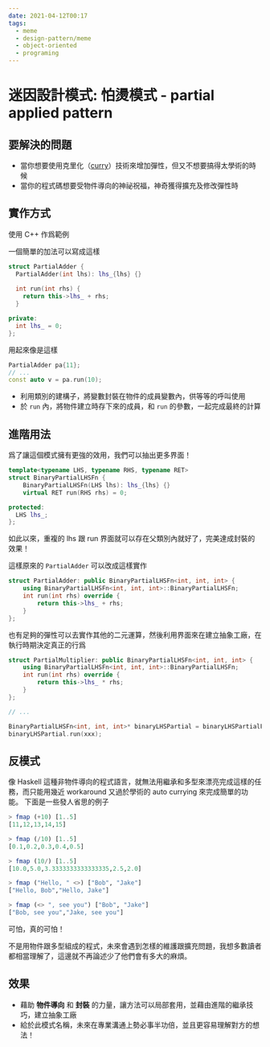 ```yaml
---
date: 2021-04-12T00:17
tags:
  - meme
  - design-pattern/meme
  - object-oriented
  - programing
---
```


# 迷因設計模式: 怕燙模式 - partial applied pattern

## 要解決的問題

- 當你想要使用克里化（[curry]）技術來增加彈性，但又不想要搞得太學術的時候
- 當你的程式碼想要受物件導向的神祕祝福，神奇獲得擴充及修改彈性時

## 實作方式

使用 C++ 作爲範例

一個簡單的加法可以寫成這樣

```cpp
struct PartialAdder {
  PartialAdder(int lhs): lhs_{lhs} {}
  
  int run(int rhs) {
    return this->lhs_ + rhs;
  }

private:
  int lhs_ = 0;
};
```

用起來像是這樣

```cpp
PartialAdder pa{11};
// ...
const auto v = pa.run(10);
```

- 利用類別的建構子，將變數封裝在物件的成員變數內，供等等的呼叫使用
- 於 `run` 內，將物件建立時存下來的成員，和 `run` 的參數，一起完成最終的計算

## 進階用法

爲了讓這個模式擁有更強的效用，我們可以抽出更多界面！

```cpp
template<typename LHS, typename RHS, typename RET>
struct BinaryPartialLHSFn {
    BinaryPartialLHSFn(LHS lhs): lhs_{lhs} {}
    virtual RET run(RHS rhs) = 0;

protected:
  LHS lhs_;
};
```

如此以來，重複的 lhs 跟 run 界面就可以存在父類別內就好了，完美達成封裝的效果！

這樣原來的 `PartialAdder` 可以改成這樣實作

```cpp
struct PartialAdder: public BinaryPartialLHSFn<int, int, int> {
    using BinaryPartialLHSFn<int, int, int>::BinaryPartialLHSFn;
    int run(int rhs) override {
        return this->lhs_ + rhs;
    }
};
```

也有足夠的彈性可以去實作其他的二元運算，然後利用界面來在建立抽象工廠，在執行時期決定真正的行爲

```cpp
struct PartialMultiplier: public BinaryPartialLHSFn<int, int, int> {
    using BinaryPartialLHSFn<int, int, int>::BinaryPartialLHSFn;
    int run(int rhs) override {
        return this->lhs_ * rhs;
    }
};

// ...

BinaryPartialLHSFn<int, int, int>* binaryLHSPartial = binaryLHSPartialFnFactory(...);
binaryLHSPartial.run(xxx);
```

## 反模式

像 Haskell 這種非物件導向的程式語言，就無法用繼承和多型來漂亮完成這樣的任務，而只能用幾近 workaround 又過於學術的 auto currying 來完成簡單的功能。
下面是一些發人省思的例子

```haskell
> fmap (+10) [1..5]
[11,12,13,14,15]

> fmap (/10) [1..5]
[0.1,0.2,0.3,0.4,0.5]

> fmap (10/) [1..5]
[10.0,5.0,3.3333333333333335,2.5,2.0]

> fmap ("Hello, " <>) ["Bob", "Jake"]
["Hello, Bob","Hello, Jake"]

> fmap (<> ", see you") ["Bob", "Jake"]
["Bob, see you","Jake, see you"]
```

可怕，真的可怕！

不是用物件跟多型組成的程式，未來會遇到怎樣的維護跟擴充問題，我想多數讀者都相當理解了，這邊就不再論述少了他們會有多大的麻煩。

## 效果

- 藉助 **物件導向** 和 **封裝** 的力量，讓方法可以局部套用，並藉由進階的繼承技巧，建立抽象工廠
- 給於此模式名稱，未來在專業溝通上勢必事半功倍，並且更容易理解對方的想法！

[curry]: https://en.wikipedia.org/wiki/Curry_(programming_language)
